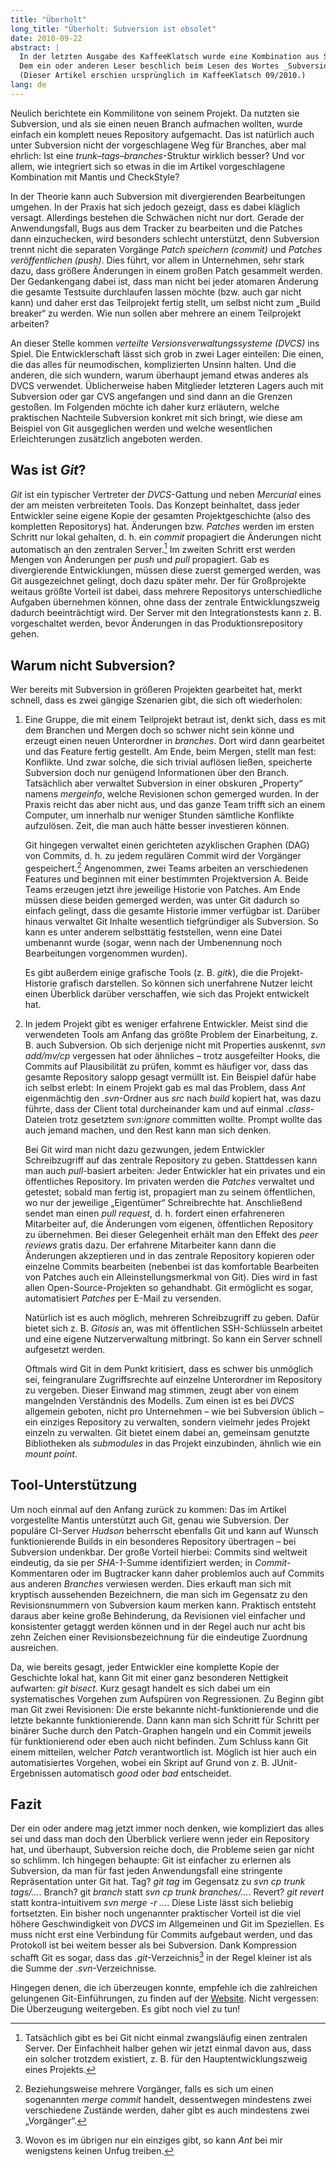 ```yaml
---
title: "Überholt"
long_title: "Überholt: Subversion ist obsolet"
date: 2010-09-22
abstract: |
  In der letzten Ausgabe des KaffeeKlatsch wurde eine Kombination aus Subversion, Mantis und CheckStyle vorgestellt.
  Dem ein oder anderen Leser beschlich beim Lesen des Wortes _Subversion_ vielleicht ein seltsames Gefühl: Schreiben wir nicht das Jahr 2010? Der folgende Artikel hat sich zum Ziel gesetzt, die gängigen Vorbehalte gegenüber moderneren Tools zu zerstreuen und eine Umstellung, weg von Subversion, zu motivieren.
  (Dieser Artikel erschien ursprünglich im KaffeeKlatsch 09/2010.)
lang: de
---
```


Neulich berichtete ein Kommilitone von seinem Projekt. Da nutzten sie Subversion, und als sie einen neuen Branch aufmachen wollten, wurde einfach ein komplett neues  Repository  aufgemacht.  Das  ist  natürlich  auch unter  Subversion  nicht  der  vorgeschlagene  Weg  für Branches, aber mal ehrlich: Ist eine _trunk–tags–branches_-Struktur  wirklich  besser?  Und  vor  allem,  wie  integriert sich so etwas in die im Artikel vorgeschlagene Kombination mit Mantis und CheckStyle?

In  der Theorie  kann  auch  Subversion  mit  divergierenden Bearbeitungen umgehen. In der Praxis hat sich jedoch gezeigt, dass es dabei kläglich versagt. Allerdings bestehen die Schwächen nicht nur dort. Gerade der Anwendungsfall, Bugs aus dem Tracker zu bearbeiten und die Patches dann einzuchecken, wird besonders schlecht unterstützt, denn Subversion trennt nicht die separaten Vorgänge _Patch speichern (commit)_ und _Patches veröffentlichen (push)_. Dies führt, vor allem in Unternehmen, sehr stark  dazu,  dass  größere  Änderungen  in  einem  großen Patch gesammelt werden. Der Gedankengang dabei ist, dass  man  nicht  bei  jeder  atomaren  Änderung  die  gesamte Testsuite  durchlaufen  lassen  möchte  (bzw.  auch gar  nicht  kann)  und  daher  erst  das  Teilprojekt  fertig stellt,  um  selbst  nicht  zum „Build  breaker“  zu  werden. Wie nun sollen aber mehrere an einem Teilprojekt arbeiten?

An dieser Stelle kommen _verteilte Versionsverwaltungssysteme (DVCS)_  ins  Spiel.  Die  Entwicklerschaft  lässt  sich grob in zwei Lager einteilen: Die einen, die das alles für neumodischen,  komplizierten  Unsinn  halten.  Und  die anderen, die sich wundern, warum überhaupt jemand etwas anderes als DVCS verwendet. Üblicherweise haben Mitglieder letzteren Lagers auch mit Subversion oder gar CVS  angefangen  und  sind  dann  an  die  Grenzen  gestoßen. Im Folgenden möchte ich daher kurz erläutern, welche  praktischen  Nachteile  Subversion  konkret  mit  sich bringt, wie diese am Beispiel von Git ausgeglichen werden und welche wesentlichen Erleichterungen zusätzlich angeboten werden.

## Was ist _Git_?

_Git_  ist  ein  typischer  Vertreter  der _DVCS_-Gattung  und neben _Mercurial_ eines der am meisten verbreiteten Tools. Das Konzept beinhaltet, dass jeder Entwickler seine eigene  Kopie  der  gesamten  Projektgeschichte  (also  des kompletten  Repositorys)  hat.  Änderungen  bzw. _Patches_ werden  im  ersten  Schritt  nur  lokal  gehalten,  d. h.  ein _commit_  propagiert  die  Änderungen  nicht  automatisch an den zentralen Server.[^fn-1]
Im zweiten Schritt erst werden Mengen von Änderungen per _push_ und _pull_ propagiert. Gab es divergierende Entwicklungen, müssen diese zuerst  gemerged  werden,  was  Git  ausgezeichnet  gelingt, doch  dazu  später  mehr.  Der  für  Großprojekte  weitaus größte  Vorteil  ist  dabei,  dass  mehrere  Repositorys  unterschiedliche Aufgaben übernehmen können, ohne dass der zentrale Entwicklungszweig dadurch beeinträchtigt wird.  Der  Server  mit  den  Integrationstests  kann  z. B. vorgeschaltet werden, bevor Änderungen in das Produktionsrepository gehen.

## Warum nicht Subversion?

Wer bereits mit Subversion in größeren Projekten gearbeitet hat, merkt schnell, dass es zwei gängige Szenarien gibt, die sich oft wiederholen:

1. Eine  Gruppe,  die  mit  einem  Teilprojekt  betraut ist,  denkt  sich,  dass  es  mit  dem  Branchen  und  Mergen doch so schwer nicht sein könne und erzeugt einen neuen Unterordner in _branches_. Dort wird dann gearbeitet und das Feature fertig gestellt. Am Ende, beim Mergen, stellt man fest: Konflikte. Und zwar solche, die sich trivial auflösen  ließen,  speicherte  Subversion  doch  nur  genügend Informationen  über  den  Branch.  Tatsächlich  aber  verwaltet  Subversion  in  einer  obskuren „Property“  namens _mergeinfo_, welche Revisionen schon gemerged wurden. In der Praxis reicht das aber nicht aus, und das ganze Team trifft sich an einem Computer, um innerhalb nur weniger Stunden  sämtliche  Konflikte  aufzulösen.  Zeit,  die  man auch hätte besser investieren können.

   Git hingegen verwaltet einen gerichteten azyklischen Graphen (DAG) von Commits, d. h. zu jedem regulären Commit  wird  der  Vorgänger  gespeichert.[^fn-2]  Angenommen,  zwei  Teams  arbeiten  an  verschiedenen  Features und  beginnen  mit  einer  bestimmten  Projektversion A. Beide Teams  erzeugen  jetzt  ihre  jeweilige  Historie  von Patches. Am Ende müssen diese beiden gemerged werden, was unter Git dadurch so einfach gelingt, dass die gesamte  Historie  immer  verfügbar  ist.  Darüber  hinaus verwaltet  Git  Inhalte  wesentlich  tiefgründiger  als  Subversion. So kann es unter anderem selbsttätig feststellen, wenn  eine  Datei  umbenannt  wurde  (sogar,  wenn  nach der  Umbenennung  noch  Bearbeitungen  vorgenommen wurden).

   Es  gibt  außerdem  einige  grafische Tools  (z. B. _gitk_), die  die  Projekt-Historie  grafisch  darstellen.  So  können sich unerfahrene Nutzer leicht einen Überblick darüber verschaffen, wie sich das Projekt entwickelt hat.

2. In jedem Projekt gibt es weniger erfahrene Entwickler.  Meist  sind  die  verwendeten  Tools  am  Anfang das  größte  Problem  der  Einarbeitung,  z. B.  auch  Subversion. Ob sich derjenige nicht mit Properties auskennt, _svn add/mv/cp_ vergessen hat oder ähnliches – trotz ausgefeilter  Hooks,  die  Commits  auf  Plausibilität  zu  prüfen, kommt es häufiger vor, dass das gesamte Repository salopp  gesagt  vermüllt  ist.  Ein  Beispiel  dafür  habe  ich selbst erlebt: In einem Projekt gab es mal das Problem, dass _Ant_  eigenmächtig  den  _.svn_-Ordner  aus _src_  nach _build_ kopiert hat, was dazu führte, dass der Client total durcheinander  kam  und  auf  einmal  _.class_-Dateien  trotz gesetztem _svn:ignore_  committen  wollte.  Prompt  wollte das auch jemand machen, und den Rest kann man sich denken.

   Bei Git wird man nicht dazu gezwungen, jedem Entwickler  Schreibzugriff  auf  das  zentrale  Repository  zu geben. Stattdessen kann man auch _pull_-basiert arbeiten: Jeder  Entwickler  hat  ein  privates  und  ein  öffentliches Repository.  Im  privaten  werden  die _Patches_  verwaltet und  getestet;  sobald  man  fertig  ist,  propagiert  man  zu seinem  öffentlichen,  wo  nur  der  jeweilige „Eigentümer“ Schreibrechte  hat.  Anschließend  sendet  man  einen _pull request_,  d. h.  fordert  einen  erfahreneren  Mitarbeiter  auf, die  Änderungen  vom  eigenen,  öffentlichen  Repository zu  übernehmen.  Bei  dieser  Gelegenheit  erhält  man  den Effekt  des _peer  reviews_  gratis  dazu.  Der  erfahrene  Mitarbeiter  kann  dann  die  Änderungen  akzeptieren  und  in das zentrale Repository kopieren oder einzelne Commits bearbeiten (nebenbei ist das komfortable Bearbeiten von Patches  auch  ein  Alleinstellungsmerkmal  von  Git).  Dies wird in fast allen Open-Source-Projekten so gehandhabt. Git ermöglicht es sogar, automatisiert _Patches_ per E-Mail zu versenden.

   Natürlich  ist  es  auch  möglich,  mehreren  Schreibzugriff zu geben. Dafür bietet sich z. B. _Gitosis_ an, was mit öffentlichen  SSH-Schlüsseln  arbeitet  und  eine  eigene Nutzerverwaltung mitbringt. So kann ein Server schnell aufgesetzt werden.

   Oftmals  wird  Git  in  dem  Punkt  kritisiert,  dass  es schwer  bis  unmöglich  sei,  feingranulare  Zugriffsrechte auf  einzelne  Unterordner  im  Repository  zu  vergeben. Dieser  Einwand  mag  stimmen,  zeugt  aber  von  einem mangelnden Verständnis  des  Modells.  Zum  einen  ist  es bei _DVCS_ allgemein geboten, nicht pro Unternehmen – wie  bei  Subversion  üblich  –  ein  einziges  Repository  zu verwalten, sondern vielmehr jedes Projekt einzeln zu verwalten.  Git  bietet  einem  dabei  an,  gemeinsam  genutzte Bibliotheken  als _submodules_  in  das  Projekt  einzubinden, ähnlich wie ein _mount point_.

## Tool-Unterstützung

Um  noch  einmal  auf  den  Anfang  zurück  zu  kommen: Das im Artikel vorgestellte Mantis unterstützt auch Git, genau  wie  Subversion.  Der  populäre  CI-Server _Hudson_ beherrscht ebenfalls Git und kann auf Wunsch funktionierende Builds in ein besonderes Repository übertragen –  bei  Subversion  undenkbar.  Der  große  Vorteil  hierbei: Commits  sind  weltweit  eindeutig,  da  sie  per _SHA-1_-Summe  identifiziert  werden;  in _Commit_-Kommentaren oder  im  Bugtracker  kann  daher  problemlos  auch  auf Commits  aus  anderen _Branches_  verwiesen  werden.  Dies erkauft man sich mit kryptisch aussehenden Bezeichnern, die  man  sich  im  Gegensatz  zu  den  Revisionsnummern von  Subversion  kaum  merken  kann.  Praktisch  entsteht daraus aber keine große Behinderung, da Revisionen viel einfacher  und  konsistenter  getaggt  werden  können  und in  der  Regel  auch  nur  acht  bis  zehn  Zeichen  einer  Revisionsbezeichnung  für  die  eindeutige  Zuordnung  ausreichen.

Da,  wie  bereits  gesagt,  jeder  Entwickler  eine  komplette  Kopie  der  Geschichte  lokal  hat,  kann  Git  mit einer  ganz  besonderen  Nettigkeit  aufwarten: _git  bisect_. Kurz gesagt handelt es sich dabei um ein systematisches Vorgehen zum Aufspüren von Regressionen. Zu Beginn gibt man Git zwei Revisionen: Die erste bekannte nicht-funktionierende und die letzte bekannte funktionierende. Dann kann man sich Schritt für Schritt per binärer Suche durch den Patch-Graphen hangeln und ein Commit jeweils für funktionierend oder eben auch nicht befinden. Zum  Schluss  kann  Git  einem  mitteilen,  welcher _Patch_ verantwortlich  ist.  Möglich  ist  hier  auch  ein  automatisiertes  Vorgehen,  wobei  ein  Skript  auf  Grund  von  z. B. JUnit-Ergebnissen  automatisch _good_  oder _bad_  entscheidet.

## Fazit

Der ein oder andere mag jetzt immer noch denken, wie kompliziert das alles sei und dass man doch den Überblick verliere  wenn  jeder  ein  Repository  hat,  und  überhaupt, Subversion reiche doch, die Probleme seien gar nicht so schlimm.  Ich  hingegen  behaupte:  Git  ist  einfacher  zu erlernen  als  Subversion,  da  man  für  fast  jeden  Anwendungsfall  eine  stringente  Repräsentation  unter  Git  hat. Tag?  _git  tag_  im  Gegensatz  zu _svn  cp  trunk  tags/..._. Branch? git   _branch_   statt _svn   cp   trunk   branches/..._. Revert? _git revert_ statt kontra-intuitivem _svn merge -r ..._. Diese Liste  lässt  sich  beliebig  fortsetzten.  Ein  bisher noch ungenannter praktischer Vorteil ist die viel höhere Geschwindigkeit von _DVCS_ im Allgemeinen und Git im Speziellen. Es muss nicht erst eine Verbindung für Commits aufgebaut werden, und das Protokoll ist bei weitem besser als bei Subversion. Dank Kompression schafft Git es sogar, dass das _.git_-Verzeichnis[^fn-3] in der Regel kleiner ist als die Summe der _.svn_-Verzeichnisse.

Hingegen  denen,  die  ich  überzeugen  konnte,  empfehle ich die zahlreichen gelungenen Git-Einführungen, zu finden auf der [Website](https://git-scm.com/). Nicht vergessen: Die Überzeugung weitergeben. Es gibt noch viel zu tun!

[^fn-1]: Tatsächlich  gibt  es  bei  Git  nicht  einmal  zwangsläufig  einen  zentralen  Server. Der Einfachheit halber gehen wir jetzt einmal davon aus, dass ein solcher trotzdem existiert, z. B. für den Hauptentwicklungszweig eines Projekts.
[^fn-2]: Beziehungsweise mehrere Vorgänger, falls es sich um einen sogenannten _merge commit_ handelt, dessentwegen mindestens zwei verschiedene Zustände werden, daher gibt es auch mindestens zwei „Vorgänger“.
[^fn-3]: Wovon  es  im  übrigen  nur  ein  einziges  gibt,  so  kann _Ant_  bei  mir  wenigstens keinen Unfug treiben.
